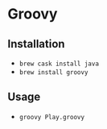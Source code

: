 # Groovy

## Installation

* `brew cask install java`
* `brew install groovy`

## Usage

* `groovy Play.groovy`
